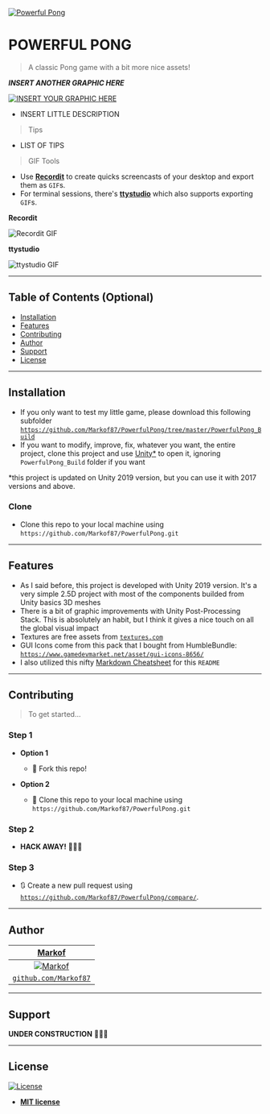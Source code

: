 <a href="https://markof.com"><img src="https://i.imgur.com/0DFNIi4.png" title="PowerfulPong" alt="Powerful Pong"></a>

# POWERFUL PONG

> A classic Pong game with a bit more nice assets!

***INSERT ANOTHER GRAPHIC HERE***

[![INSERT YOUR GRAPHIC HERE](http://i.imgur.com/dt8AUb6.png)]()

- INSERT LITTLE DESCRIPTION

> Tips

- LIST OF TIPS

> GIF Tools

- Use <a href="http://recordit.co/" target="_blank">**Recordit**</a> to create quicks screencasts of your desktop and export them as `GIF`s.
- For terminal sessions, there's <a href="https://github.com/chjj/ttystudio" target="_blank">**ttystudio**</a> which also supports exporting `GIF`s.

**Recordit**

![Recordit GIF](http://g.recordit.co/iLN6A0vSD8.gif)

**ttystudio**

![ttystudio GIF](https://raw.githubusercontent.com/chjj/ttystudio/master/img/example.gif)

---

## Table of Contents (Optional)

- [Installation](#installation)
- [Features](#features)
- [Contributing](#contributing)
- [Author](#author)
- [Support](#support)
- [License](#license)

---

## Installation

- If you only want to test my little game, please download this following subfolder <a href="https://github.com/Markof87/PowerfulPong/tree/master/PowerfulPong_Build" target="_blank">`https://github.com/Markof87/PowerfulPong/tree/master/PowerfulPong_Build`</a>
- If you want to modify, improve, fix, whatever you want, the entire project, clone this project and use <a href="https://unity.com/" target="_blank">Unity*</a> to open it, ignoring `PowerfulPong_Build` folder if you want

*this project is updated on Unity 2019 version, but you can use it with 2017 versions and above.

### Clone

- Clone this repo to your local machine using `https://github.com/Markof87/PowerfulPong.git`

---

## Features

- As I said before, this project is developed with Unity 2019 version. It's a very simple 2.5D project with most of the components builded from Unity basics 3D meshes
- There is a bit of graphic improvements with Unity Post-Processing Stack. This is absolutely an habit, but I think it gives a nice touch on all the global visual impact
- Textures are free assets from <a href="https://www.textures.com/" target="_blank">`textures.com`</a>
- GUI Icons come from this pack that I bought from HumbleBundle: <a href="https://www.gamedevmarket.net/asset/gui-icons-8656/" target="_blank">`https://www.gamedevmarket.net/asset/gui-icons-8656/`</a>
- I also utilized this nifty <a href="https://github.com/adam-p/markdown-here/wiki/Markdown-Cheatsheet" target="_blank">Markdown Cheatsheet</a> for this `README`

---

## Contributing

> To get started...

### Step 1

- **Option 1**
    - 🍴 Fork this repo!

- **Option 2**
    - 👯 Clone this repo to your local machine using `https://github.com/Markof87/PowerfulPong.git`

### Step 2

- **HACK AWAY!** 🔨🔨🔨

### Step 3

- 🔃 Create a new pull request using <a href="https://github.com/Markof87/PowerfulPong/compare/" target="_blank">`https://github.com/Markof87/PowerfulPong/compare/`</a>.

---

## Author

| <a href="https://markof.com" target="_blank">**Markof**</a> |
| :---: |
| [![Markof](https://avatars3.githubusercontent.com/u/14056100?s=200)](https://markof.com) |
| <a href="https://github.com/Markof87" target="_blank">`github.com/Markof87`</a> |

---

## Support

**UNDER CONSTRUCTION** 🔨🔨🔨

---

## License

[![License](http://img.shields.io/:license-mit-blue.svg?style=flat-square)](https://github.com/Markof87/PowerfulPong/blob/master/LICENSE)

- **[MIT license](http://opensource.org/licenses/mit-license.php)**
